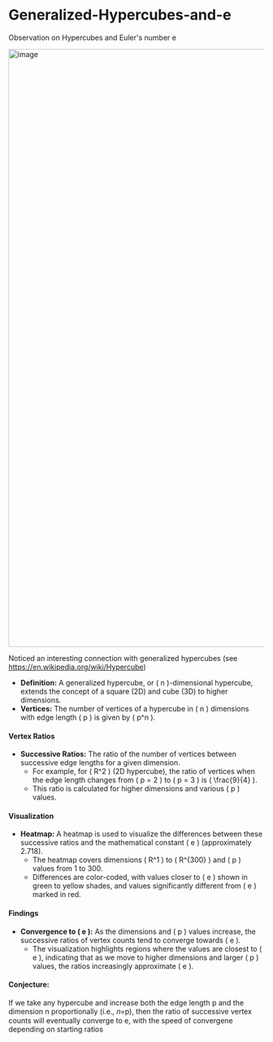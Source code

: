 # Generalized-Hypercubes-and-e
Observation on Hypercubes and Euler's number e

<img width="1175" alt="image" src="https://github.com/jconorgrogan/Generalized-Hypercubes-and-e/assets/130090573/cf815594-8b39-42f6-b065-e6fe4ee3183b">


Noticed an interesting connection with generalized hypercubes (see https://en.wikipedia.org/wiki/Hypercube) 


- **Definition:** A generalized hypercube, or \( n \)-dimensional hypercube, extends the concept of a square (2D) and cube (3D) to higher dimensions.
- **Vertices:** The number of vertices of a hypercube in \( n \) dimensions with edge length \( p \) is given by \( p^n \).

#### Vertex Ratios

- **Successive Ratios:** The ratio of the number of vertices between successive edge lengths for a given dimension.
  - For example, for \( R^2 \) (2D hypercube), the ratio of vertices when the edge length changes from \( p = 2 \) to \( p = 3 \) is \( \frac{9}{4} \).
  - This ratio is calculated for higher dimensions and various \( p \) values.

#### Visualization

- **Heatmap:** A heatmap is used to visualize the differences between these successive ratios and the mathematical constant \( e \) (approximately 2.718).
  - The heatmap covers dimensions \( R^1 \) to \( R^{300} \) and \( p \) values from 1 to 300.
  - Differences are color-coded, with values closer to \( e \) shown in green to yellow shades, and values significantly different from \( e \) marked in red.

#### Findings

- **Convergence to \( e \):** As the dimensions and \( p \) values increase, the successive ratios of vertex counts tend to converge towards \( e \).
  - The visualization highlights regions where the values are closest to \( e \), indicating that as we move to higher dimensions and larger \( p \) values, the ratios increasingly approximate \( e \).


#### Conjecture: 
If we take any hypercube and increase both the edge length p and the dimension n proportionally (i.e., 𝑛=p), then the ratio of successive vertex counts will eventually converge to e, with the speed of convergene depending on starting ratios
